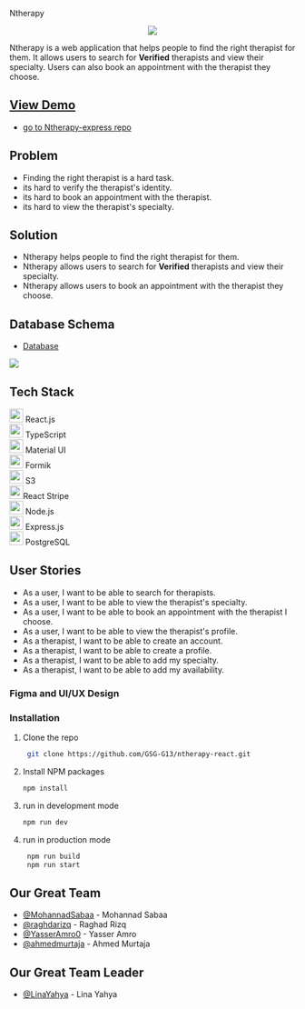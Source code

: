 
Ntherapy 

<p align="center">

<img src="https://imgur.com/AX55kbo.png">

</p>


Ntherapy is a web application that helps people to find the right therapist for them. It allows users to search for **Verified** therapists and view their specialty. Users can also book an appointment with the therapist they choose.
## <a href='https://ntherapy-react.vercel.app/'>View Demo</a>
- <a href='https://github.com/YasserAmro0/Ntherapy-express'>go to Ntherapy-express repo</a>


## Problem
- Finding the right therapist is a hard task.
- its hard to verify the therapist's identity.
- its hard to book an appointment with the therapist.
- its hard to view the therapist's specialty.
## Solution
- Ntherapy helps people to find the right therapist for them.
- Ntherapy allows users to search for **Verified** therapists and view their specialty.
- Ntherapy allows users to book an appointment with the therapist they choose.

## Database Schema
- [Database](https://drawsql.app/teams/jjj-11/diagrams/team1)

![](https://imgur.com/PbdUfCp.png)

## Tech Stack
<p align="left">
  <img src="https://img.icons8.com/color/48/000000/react-native.png" width="24" height="24"/> React.js<br>
  <img src="https://img.icons8.com/color/48/000000/typescript.png" width="24" height="24"/> TypeScript<br>
  <img src="https://img.icons8.com/color/48/000000/material-ui.png" width="24" height="24"/> Material UI<br>
  <img src="https://img.icons8.com/dusk/48/000000/form.png" width="24" height="24"/> Formik<br>
  <img src="https://img.icons8.com/color/48/000000/amazon-s3.png" width="24" height="24"/> S3
  <br>
  <img src="https://img.icons8.com/color/48/000000/stripe.png" width="24" height="24"/>React Stripe 
  <br>
   <img src="https://img.icons8.com/color/48/000000/nodejs.png" width="24" height="24"/> Node.js<br>
   <img src="https://img.icons8.com/color/48/000000/express.png" width="24" height="24"/> Express.js<br>
   <img src="https://img.icons8.com/color/48/000000/postgreesql.png" width="24" height="24"/> PostgreSQL<br>
</p>


## User Stories
- As a user, I want to be able to search for therapists.
- As a user, I want to be able to view the therapist's specialty.
- As a user, I want to be able to book an appointment with the therapist I choose.
- As a user, I want to be able to view the therapist's profile.
- As a therapist, I want to be able to create an account.
- As a therapist, I want to be able to create a profile.
- As a therapist, I want to be able to add my specialty.
- As a therapist, I want to be able to add my availability.
  
### Figma and UI/UX Design


### Installation


1. Clone the repo
   ```sh
    git clone https://github.com/GSG-G13/ntherapy-react.git
    ```
2. Install NPM packages
   ```sh
   npm install
   ```
3. run in development mode
   ```sh
   npm run dev
   ```
 
4. run in production mode
   ```sh
    npm run build
    npm run start
    ```


## Our Great Team
- [@MohannadSabaa](https://github.com/MohannadSabaa) - Mohannad Sabaa
- [@raghdarizq](https://github.com/raghdarizq)  - Raghad Rizq
- [@YasserAmro0](https://github.com/YasserAmro0) - Yasser Amro
- [@ahmedmurtaja](https://github.com/ahmedmurtaja) - Ahmed Murtaja

## Our Great Team Leader
- [@LinaYahya](https://github.com/LinaYahya) - Lina Yahya 
